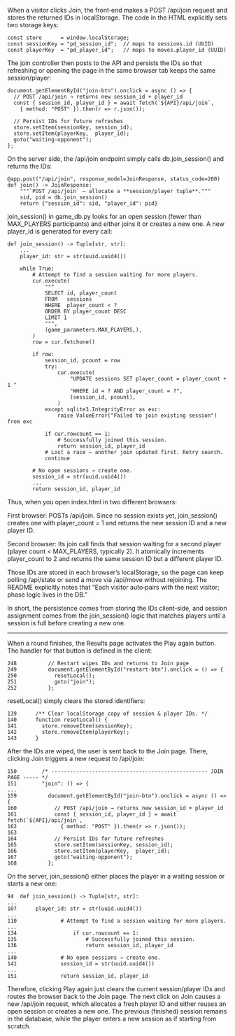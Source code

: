 When a visitor clicks Join, the front‑end makes a POST /api/join request and stores the returned IDs in localStorage. The code in the HTML explicitly sets two storage keys:
```
const store      = window.localStorage;
const sessionKey = "pd_session_id";  // maps to sessions.id (UUID)
const playerKey  = "pd_player_id";   // maps to moves.player_id (UUID)
```
The join controller then posts to the API and persists the IDs so that refreshing or opening the page in the same browser tab keeps the same session/player:
```
document.getElementById("join-btn").onclick = async () => {
  // POST /api/join → returns new session_id + player_id
  const { session_id, player_id } = await fetch(`${API}/api/join`,
    { method: "POST" }).then(r => r.json());

  // Persist IDs for future refreshes
  store.setItem(sessionKey, session_id);
  store.setItem(playerKey,  player_id);
  goto("waiting-opponent");
};
```
On the server side, the /api/join endpoint simply calls db.join_session() and returns the IDs:
```
@app.post("/api/join", response_model=JoinResponse, status_code=200)
def join() -> JoinResponse:
    """`POST /api/join` – allocate a **session/player tuple**."""
    sid, pid = db.join_session()
    return {"session_id": sid, "player_id": pid}
```
join_session() in game_db.py looks for an open session (fewer than MAX_PLAYERS participants) and either joins it or creates a new one. A new player_id is generated for every call:
```
def join_session() -> Tuple[str, str]:
    ...
    player_id: str = str(uuid.uuid4())

    while True:
        # Attempt to find a session waiting for more players.
        cur.execute(
            """
            SELECT id, player_count
            FROM   sessions
            WHERE  player_count < ?
            ORDER BY player_count DESC
            LIMIT 1
            """,
            (game_parameters.MAX_PLAYERS,),
        )
        row = cur.fetchone()

        if row:
            session_id, pcount = row
            try:
                cur.execute(
                    "UPDATE sessions SET player_count = player_count + 1 "
                    "WHERE id = ? AND player_count = ?",
                    (session_id, pcount),
                )
            except sqlite3.IntegrityError as exc:
                raise ValueError("Failed to join existing session") from exc

            if cur.rowcount == 1:
                # Successfully joined this session.
                return session_id, player_id
            # Lost a race – another join updated first. Retry search.
            continue

        # No open sessions → create one.
        session_id = str(uuid.uuid4())
        ...
        return session_id, player_id
```
Thus, when you open index.html in two different browsers:

First browser: POSTs /api/join. Since no session exists yet, join_session() creates one with player_count = 1 and returns the new session ID and a new player ID.

Second browser: Its join call finds that session waiting for a second player (player count < MAX_PLAYERS, typically 2). It atomically increments player_count to 2 and returns the same session ID but a different player ID.

Those IDs are stored in each browser’s localStorage, so the page can keep polling /api/state or send a move via /api/move without rejoining. The README explicitly notes that “Each visitor auto‑pairs with the next visitor; phase logic lives in the DB.”

In short, the persistence comes from storing the IDs client‑side, and session assignment comes from the join_session() logic that matches players until a session is full before creating a new one.

---

When a round finishes, the Results page activates the Play again button.
The handler for that button is defined in the client:
```
248          // Restart wipes IDs and returns to Join page
249          document.getElementById("restart-btn").onclick = () => {
250            resetLocal();
251            goto("join");
252          };
```
resetLocal() simply clears the stored identifiers:
```
139      /** Clear localStorage copy of session & player IDs. */
140      function resetLocal() {
141        store.removeItem(sessionKey);
142        store.removeItem(playerKey);
143      }
```
After the IDs are wiped, the user is sent back to the Join page.
There, clicking Join triggers a new request to /api/join:
```
150        /* -------------------------------------------------- JOIN PAGE ----- */
151        "join": () => {
...
159          document.getElementById("join-btn").onclick = async () => {
160            // POST /api/join → returns new session_id + player_id
161            const { session_id, player_id } = await fetch(`${API}/api/join`,
162              { method: "POST" }).then(r => r.json());
163
164            // Persist IDs for future refreshes
165            store.setItem(sessionKey, session_id);
166            store.setItem(playerKey,  player_id);
167            goto("waiting-opponent");
168          };
```
On the server, join_session() either places the player in a waiting session or starts a new one:
```
94  def join_session() -> Tuple[str, str]:
...
107      player_id: str = str(uuid.uuid4())
...
110              # Attempt to find a session waiting for more players.
...
134                  if cur.rowcount == 1:
135                      # Successfully joined this session.
136                      return session_id, player_id
...
140              # No open sessions → create one.
141              session_id = str(uuid.uuid4())
...
151              return session_id, player_id
```

Therefore, clicking Play again just clears the current session/player IDs and routes the browser back to the Join page. The next click on Join causes a new /api/join request, which allocates a fresh player ID and either reuses an open session or creates a new one. The previous (finished) session remains in the database, while the player enters a new session as if starting from scratch.


